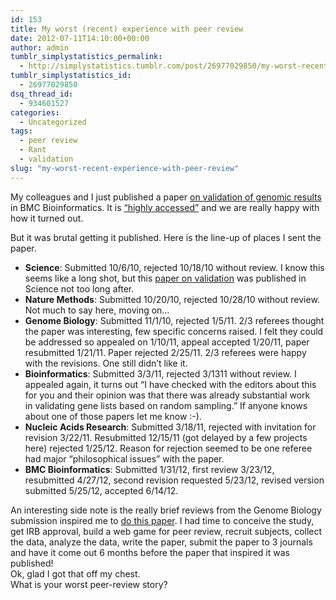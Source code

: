 ```yaml
---
id: 153
title: My worst (recent) experience with peer review
date: 2012-07-11T14:10:00+00:00
author: admin
tumblr_simplystatistics_permalink:
  - http://simplystatistics.tumblr.com/post/26977029850/my-worst-recent-experience-with-peer-review
tumblr_simplystatistics_id:
  - 26977029850
dsq_thread_id:
  - 934601527
categories:
  - Uncategorized
tags:
  - peer review
  - Rant
  - validation
slug: "my-worst-recent-experience-with-peer-review"
---
```

My colleagues and I just published a paper <a href="http://www.biomedcentral.com/1471-2105/13/150/abstract" target="_blank">on validation of genomic results</a> in BMC Bioinformatics. It is <a href="http://www.biomedcentral.com/bmcbioinformatics/mostviewed" target="_blank">&#8220;highly accessed&#8221;</a> and we are really happy with how it turned out. 

But it was brutal getting it published. Here is the line-up of places I sent the paper. 

  * **Science**: Submitted 10/6/10, rejected 10/18/10 without review. I know this seems like a long shot, but this <a href="http://www.sciencemag.org/content/334/6060/1230" target="_blank">paper on validation</a> was published in Science not too long after. 
  * **Nature Methods**: Submitted 10/20/10, rejected 10/28/10 without review. Not much to say here, moving on&#8230;
  * **Genome Biology**: Submitted 11/1/10, rejected 1/5/11. 2/3 referees thought the paper was interesting, few specific concerns raised. I felt they could be addressed so appealed on 1/10/11, appeal accepted 1/20/11, paper resubmitted 1/21/11. Paper rejected 2/25/11. 2/3 referees were happy with the revisions. One still didn&#8217;t like it. 
  * **Bioinformatics**: Submitted 3/3/11, rejected 3/1311 without review. I appealed again, it turns out &#8220;I have checked with the editors about this for you and t<span>heir opinion was that there was already substantial work in </span><span class="il">validating</span><span> gene lists based on random sampling.&#8221; If anyone knows about one of those papers let me know :-). </span>
  * <span><strong>Nucleic Acids Research</strong>: Submitted 3/18/11, rejected with invitation for revision 3/22/11. Resubmitted 12/15/11 (got delayed by a few projects here) rejected 1/25/12. Reason for rejection seemed to be one referee had major &#8220;philosophical issues&#8221; with the paper.<br /></span>
  * <span><strong>BMC Bioinformatics</strong>: Submitted 1/31/12, first review 3/23/12, resubmitted 4/27/12, second revision requested 5/23/12, revised version submitted 5/25/12, accepted 6/14/12. <br /></span>

<div>
  An interesting side note is the really brief reviews from the Genome Biology submission inspired me to <a href="http://www.plosone.org/article/info:doi/10.1371/journal.pone.0026895" target="_blank">do this paper</a>. I had time to conceive the study, get IRB approval, build a web game for peer review, recruit subjects, collect the data, analyze the data, write the paper, submit the paper to 3 journals and have it come out 6 months before the paper that inspired it was published! 
</div>

<div>
</div>

<div>
  Ok, glad I got that off my chest.
</div>

<div>
</div>

<div>
  What is your worst peer-review story?
</div>
